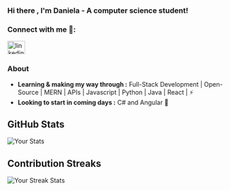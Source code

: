 ### Hi there , I'm  Daniela  - A computer science student! 



<h3 align="left">Connect with me 📲:</h3>
<p align="left">

<a href="https://linkedin.com/in/daniela-gangotena-265031288" target="blank"><img align="center" src="https://raw.githubusercontent.com/rahuldkjain/github-profile-readme-generator/master/src/images/icons/Social/linked-in-alt.svg" alt="linkedin" height="30" width="40" /></a>

</p>

### About

-  **Learning & making my way through :** Full-Stack Development | Open-Source | MERN | APIs | Javascript | Python | Java | React |   :zap:
-   **Looking to start in coming days :** C# and Angular 🐞


## GitHub Stats
![Your Stats](https://github-readme-stats.vercel.app/api?username=dggtn9&show_icons=true&theme=dark)

## Contribution Streaks
![Your Streak Stats](https://github-readme-streak-stats.herokuapp.com/?user=dggtn9)


